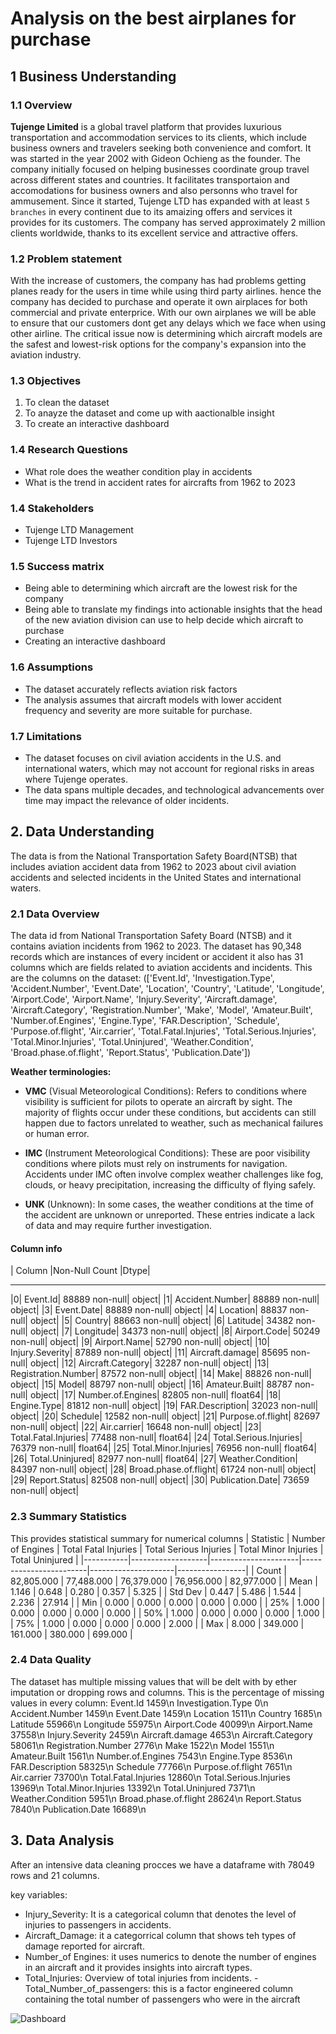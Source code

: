 # Analysis on the best airplanes for purchase
## 1 Business Understanding
### 1.1 Overview 

**Tujenge Limited** is a global travel platform that provides luxurious transportation and accommodation services to its clients, which include business owners and travelers seeking both convenience and comfort. It was started in the year 2002 with Gideon Ochieng as the founder. The company initially focused on helping businesses coordinate group travel across different states and countries. It facilitates transportaion and accomodations for business owners and also personns who travel for ammusement. Since it started, Tujenge LTD has expanded with at least `5 branches` in every continent due to its amaizing offers and services it provides for its customers. The company has served approximately 2 million clients worldwide, thanks to its excellent service and attractive offers.

### 1.2 Problem statement

With the increase of customers, the company has had problems getting planes ready for the users in time while using third party airlines. hence the company has decided to purchase and operate it own airplaces for both commercial and private enterprice. With our own airplanes we will be able to ensure that our customers dont get any delays which we face when using other airline. The critical issue now is determining which aircraft models are the safest and lowest-risk options for the company's expansion into the aviation industry.

### 1.3 Objectives
1. To clean the dataset
2. To anayze the dataset and come up with aactionalble insight
3. To create an interactive dashboard

### 1.4 Research Questions
- What role does the weather condition play in accidents
- What is the trend in accident rates for aircrafts from 1962 to 2023

### 1.4 Stakeholders
- Tujenge LTD Management
- Tujenge LTD Investors

### 1.5 Success matrix
- Being able to determining which aircraft are the lowest risk for the company
- Being able to translate my findings into actionable insights that the head of the new aviation division can use to help decide which aircraft to purchase
- Creating an interactive dashboard
### 1.6 Assumptions
- The dataset accurately reflects aviation risk factors 
- The analysis assumes that aircraft models with lower accident frequency and severity are more suitable for purchase.
### 1.7 Limitations
- The dataset focuses on civil aviation accidents in the U.S. and international waters, which may not account for regional risks in areas where Tujenge operates.
- The data spans multiple decades, and technological advancements over time may impact the relevance of older incidents.


## 2. Data Understanding
The data is from the National Transportation Safety Board(NTSB) that includes aviation accident data from 1962 to 2023 about civil aviation accidents and selected incidents in the United States and international waters.

### 2.1 Data Overview
The data id from National Transportation Safety Board (NTSB) and it contains aviation incidents from 1962 to 2023.
The dataset has 90,348 records which are instances of every incident or accident it also has 31 columns which are fields related to aviation accidents and incidents.
This are the columns on the dataset:
      (['Event.Id', 'Investigation.Type', 'Accident.Number', 'Event.Date',
       'Location', 'Country', 'Latitude', 'Longitude', 'Airport.Code',
       'Airport.Name', 'Injury.Severity', 'Aircraft.damage',
       'Aircraft.Category', 'Registration.Number', 'Make', 'Model',
       'Amateur.Built', 'Number.of.Engines', 'Engine.Type', 'FAR.Description',
       'Schedule', 'Purpose.of.flight', 'Air.carrier', 'Total.Fatal.Injuries',
       'Total.Serious.Injuries', 'Total.Minor.Injuries', 'Total.Uninjured',
       'Weather.Condition', 'Broad.phase.of.flight', 'Report.Status',
       'Publication.Date'])

**Weather terminologies:**
   - **VMC** (Visual Meteorological Conditions): Refers to conditions where visibility is sufficient for pilots to operate an aircraft by sight. The majority of flights occur under these conditions, but accidents can still happen due to factors unrelated to weather, such as mechanical failures or human error.

   - **IMC** (Instrument Meteorological Conditions): These are poor visibility conditions where pilots must rely on instruments for navigation. Accidents under IMC often involve complex weather challenges like fog, clouds, or heavy precipitation, increasing the difficulty of flying safely.

   - **UNK** (Unknown): In some cases, the weather conditions at the time of the accident are unknown or unreported. These entries indicate a lack of data and may require further investigation.


#### Column info
   |   Column                  |Non-Null Count  |Dtype|  
---  ------                  --------------  -----  
 |0|   Event.Id|                88889 non-null|  object| 
 |1|  Accident.Number|         88889 non-null|  object| 
 |3|   Event.Date|              88889 non-null|  object| 
 |4|  Location|                88837 non-null|  object| 
 |5|  Country|                 88663 non-null|  object| 
 |6|  Latitude|                34382 non-null|  object| 
 |7|  Longitude|               34373 non-null|  object| 
 |8|  Airport.Code|            50249 non-null|  object| 
 |9|  Airport.Name|            52790 non-null|  object| 
 |10|  Injury.Severity|         87889 non-null|  object| 
 |11| Aircraft.damage|         85695 non-null|  object| 
 |12| Aircraft.Category|       32287 non-null|  object| 
 |13| Registration.Number|     87572 non-null|  object| 
 |14| Make|                    88826 non-null|  object| 
 |15| Model|                   88797 non-null|  object| 
 |16| Amateur.Built|           88787 non-null|  object| 
 |17| Number.of.Engines|       82805 non-null|  float64|
 |18| Engine.Type|             81812 non-null|  object| 
 |19| FAR.Description|         32023 non-null|  object| 
 |20| Schedule|                12582 non-null|  object| 
 |21| Purpose.of.flight|       82697 non-null|  object| 
 |22| Air.carrier|             16648 non-null|  object| 
 |23| Total.Fatal.Injuries|    77488 non-null|  float64|
 |24| Total.Serious.Injuries|  76379 non-null|  float64|
 |25| Total.Minor.Injuries|    76956 non-null|  float64|
 |26| Total.Uninjured|         82977 non-null|  float64|
 |27| Weather.Condition|       84397 non-null|  object| 
 |28| Broad.phase.of.flight|   61724 non-null|  object| 
 |29| Report.Status|           82508 non-null|  object| 
 |30| Publication.Date|        73659 non-null|  object| 


### 2.3 Summary Statistics
This provides statistical summary for numerical columns
| Statistic | Number of Engines | Total Fatal Injuries | Total Serious Injuries | Total Minor Injuries | Total Uninjured |
|-----------|-------------------|----------------------|------------------------|---------------------|-----------------|
| Count     | 82,805.000         | 77,488.000           | 76,379.000             | 76,956.000          | 82,977.000      |
| Mean      | 1.146              | 0.648                | 0.280                  | 0.357               | 5.325           |
| Std Dev   | 0.447              | 5.486                | 1.544                  | 2.236               | 27.914          |
| Min       | 0.000              | 0.000                | 0.000                  | 0.000               | 0.000           |
| 25%       | 1.000              | 0.000                | 0.000                  | 0.000               | 0.000           |
| 50%       | 1.000              | 0.000                | 0.000                  | 0.000               | 1.000           |
| 75%       | 1.000              | 0.000                | 0.000                  | 0.000               | 2.000           |
| Max       | 8.000              | 349.000              | 161.000                | 380.000             | 699.000         |


### 2.4 Data Quality
The dataset has multiple missing values that will be delt with by ether imputation or dropping rows and columns.
This is the percentage of missing values in every column:
   Event.Id                   1459\n
   Investigation.Type            0\n
   Accident.Number            1459\n
   Event.Date                 1459\n
   Location                   1511\n
   Country                    1685\n
   Latitude                  55966\n
   Longitude                 55975\n
   Airport.Code              40099\n
   Airport.Name              37558\n
   Injury.Severity            2459\n
   Aircraft.damage            4653\n
   Aircraft.Category         58061\n
   Registration.Number        2776\n
   Make                       1522\n
   Model                      1551\n
   Amateur.Built              1561\n
   Number.of.Engines          7543\n
   Engine.Type                8536\n
   FAR.Description           58325\n
   Schedule                  77766\n
   Purpose.of.flight          7651\n
   Air.carrier               73700\n
   Total.Fatal.Injuries      12860\n
   Total.Serious.Injuries    13969\n
   Total.Minor.Injuries      13392\n
   Total.Uninjured            7371\n
   Weather.Condition          5951\n
   Broad.phase.of.flight     28624\n
   Report.Status              7840\n
   Publication.Date          16689\n

## 3. Data Analysis
After an intensive data cleaning procces we have a dataframe with 78049 rows and 21 columns.

key variables:
   - Injury_Severity: It is a categorical column that denotes the level of injuries to passengers in accidents.
   - Aircraft_Damage: it a categorrical column that shows teh types of damage reported for aircraft.
   - Number_of Engines: it uses numerics to denote the number of engines in an aircraft and it provides insights  into aircraft types.
   - Total_Injuries: Overview of total injuries from incidents.
   -Total_Number_of_passengers: this is a factor engineered column containing the total number of passengers who were in the aircraft


![Dashboard]('./Dashboard.png')
